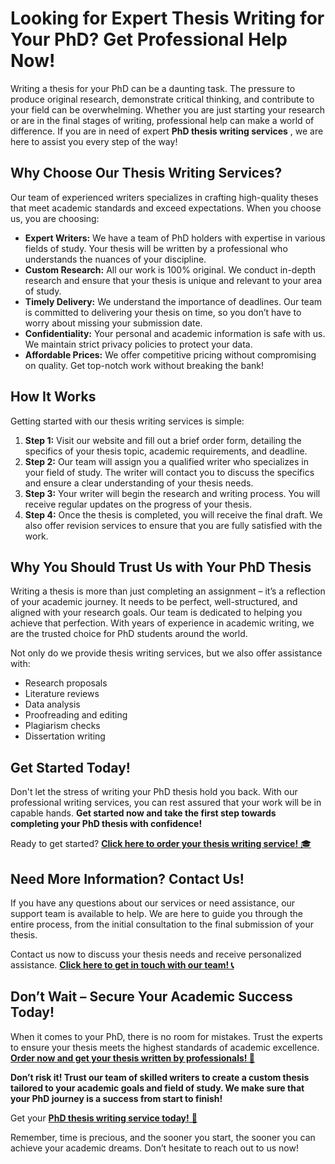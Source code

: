 # Looking for Expert Thesis Writing for Your PhD? Get Professional Help Now!

Writing a thesis for your PhD can be a daunting task. The pressure to produce original research, demonstrate critical thinking, and contribute to your field can be overwhelming. Whether you are just starting your research or are in the final stages of writing, professional help can make a world of difference. If you are in need of expert **PhD thesis writing services** , we are here to assist you every step of the way!

## Why Choose Our Thesis Writing Services?

Our team of experienced writers specializes in crafting high-quality theses that meet academic standards and exceed expectations. When you choose us, you are choosing:

- **Expert Writers:** We have a team of PhD holders with expertise in various fields of study. Your thesis will be written by a professional who understands the nuances of your discipline.
- **Custom Research:** All our work is 100% original. We conduct in-depth research and ensure that your thesis is unique and relevant to your area of study.
- **Timely Delivery:** We understand the importance of deadlines. Our team is committed to delivering your thesis on time, so you don’t have to worry about missing your submission date.
- **Confidentiality:** Your personal and academic information is safe with us. We maintain strict privacy policies to protect your data.
- **Affordable Prices:** We offer competitive pricing without compromising on quality. Get top-notch work without breaking the bank!

## How It Works

Getting started with our thesis writing services is simple:

1. **Step 1:** Visit our website and fill out a brief order form, detailing the specifics of your thesis topic, academic requirements, and deadline.
2. **Step 2:** Our team will assign you a qualified writer who specializes in your field of study. The writer will contact you to discuss the specifics and ensure a clear understanding of your thesis needs.
3. **Step 3:** Your writer will begin the research and writing process. You will receive regular updates on the progress of your thesis.
4. **Step 4:** Once the thesis is completed, you will receive the final draft. We also offer revision services to ensure that you are fully satisfied with the work.

## Why You Should Trust Us with Your PhD Thesis

Writing a thesis is more than just completing an assignment – it’s a reflection of your academic journey. It needs to be perfect, well-structured, and aligned with your research goals. Our team is dedicated to helping you achieve that perfection. With years of experience in academic writing, we are the trusted choice for PhD students around the world.

Not only do we provide thesis writing services, but we also offer assistance with:

- Research proposals
- Literature reviews
- Data analysis
- Proofreading and editing
- Plagiarism checks
- Dissertation writing

## Get Started Today!

Don't let the stress of writing your PhD thesis hold you back. With our professional writing services, you can rest assured that your work will be in capable hands. **Get started now and take the first step towards completing your PhD thesis with confidence!**

Ready to get started? [**Click here to order your thesis writing service!** 🎓](https://tinyurl.com/topessay?keyword=thesis+for+phd)

## Need More Information? Contact Us!

If you have any questions about our services or need assistance, our support team is available to help. We are here to guide you through the entire process, from the initial consultation to the final submission of your thesis.

Contact us now to discuss your thesis needs and receive personalized assistance. [**Click here to get in touch with our team! 📞**](https://tinyurl.com/topessay?keyword=thesis+for+phd)

## Don’t Wait – Secure Your Academic Success Today!

When it comes to your PhD, there is no room for mistakes. Trust the experts to ensure your thesis meets the highest standards of academic excellence. [**Order now and get your thesis written by professionals! 💼**](https://tinyurl.com/topessay?keyword=thesis+for+phd)

**Don’t risk it! Trust our team of skilled writers to create a custom thesis tailored to your academic goals and field of study. We make sure that your PhD journey is a success from start to finish!**

Get your [**PhD thesis writing service today!** 🚀](https://tinyurl.com/topessay?keyword=thesis+for+phd)

Remember, time is precious, and the sooner you start, the sooner you can achieve your academic dreams. Don’t hesitate to reach out to us now!
